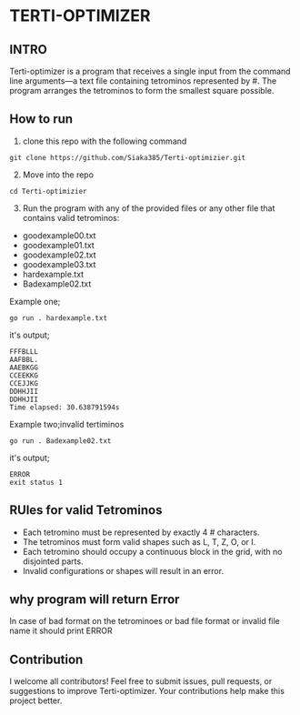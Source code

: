 # TERTI-OPTIMIZER

## INTRO
Terti-optimizer is a program that receives a single input from the command line arguments—a text file containing tetrominos represented by #. The program arranges the tetrominos to form the smallest square possible.

## How to run 
1. clone this repo with the following command

```
git clone https://github.com/Siaka385/Terti-optimizier.git
```
2. Move into the repo
```
cd Terti-optimizier
```
3. Run the program with any of the provided files or any other file that contains valid tetrominos:
  - goodexample00.txt
  - goodexample01.txt
  - goodexample02.txt
  - goodexample03.txt
  - hardexample.txt
  - Badexample02.txt

Example one;
```
go run . hardexample.txt
```
it's output;
```
FFFBLLL
AAFBBL.
AAEBKGG
CCEEKKG
CCEJJKG
DDHHJII
DDHHJII
Time elapsed: 30.638791594s
```
Example two;invalid tertiminos
```
go run . Badexample02.txt
```
it's output;
```
ERROR
exit status 1
```

## RUles for valid Tetrominos

- Each tetromino must be represented by exactly 4 # characters.
- The tetrominos must form valid shapes such as L, T, Z, O, or I.
- Each tetromino should occupy a continuous block in the grid, with no disjointed parts.
- Invalid configurations or shapes will result in an error.

## why program will return Error
In case of bad format on the tetrominoes or bad file format  or invalid file name it should print ERROR

## Contribution
I welcome all contributors! Feel free to submit issues, pull requests, or suggestions to improve Terti-optimizer. Your contributions help make this project better.